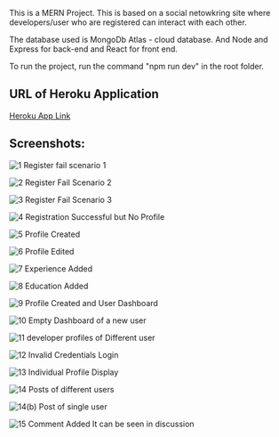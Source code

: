 This is a MERN Project. This is based on a social netowkring site where developers/user who are registered can interact with each other.

The database used is MongoDb Atlas - cloud database. And Node and Express for back-end and React for front end.

To run the project, run the command "npm run dev" in the root folder.

## URL of Heroku Application

[Heroku App Link](https://sheltered-earth-20733.herokuapp.com/)

## Screenshots:

![1 Register fail scenario 1](https://user-images.githubusercontent.com/82152236/124729968-881ca380-df2e-11eb-9d58-fdf139756b6b.png)

![2 Register Fail Scenario 2](https://user-images.githubusercontent.com/82152236/124730105-ac788000-df2e-11eb-8ab2-5456c0f7030a.png)

![3 Register Fail Scenario 3](https://user-images.githubusercontent.com/82152236/124730922-640d9200-df2f-11eb-9b26-fe5bb96e6c2b.png)

![4 Registration Successful but No Profile](https://user-images.githubusercontent.com/82152236/124730956-6c65cd00-df2f-11eb-9056-14984cdff8d8.png)

![5 Profile Created](https://user-images.githubusercontent.com/82152236/124730974-71c31780-df2f-11eb-9a14-db2a036ec40a.png)

![6 Profile Edited](https://user-images.githubusercontent.com/82152236/124731057-82738d80-df2f-11eb-9b2a-3fc5f52f0c92.png)

![7 Experience Added](https://user-images.githubusercontent.com/82152236/124731084-89020500-df2f-11eb-9fe7-472f7c63cb96.png)

![8 Education Added](https://user-images.githubusercontent.com/82152236/124731112-90291300-df2f-11eb-8d38-a5a06814afe6.png)

![9 Profile Created and User Dashboard](https://user-images.githubusercontent.com/82152236/124731130-96b78a80-df2f-11eb-99ea-6d2d5d9d689c.png)

![10 Empty Dashboard of a new user](https://user-images.githubusercontent.com/82152236/124731167-9dde9880-df2f-11eb-82b9-e8a5d2004b27.png)

![11 developer profiles of Different user](https://user-images.githubusercontent.com/82152236/124731207-a636d380-df2f-11eb-9498-ad01e74d6e00.png)

![12 Invalid Credentials Login](https://user-images.githubusercontent.com/82152236/124731233-ab941e00-df2f-11eb-9ef4-4c7b3af7511a.png)

![13 Individual Profile Display](https://user-images.githubusercontent.com/82152236/124731390-ce263700-df2f-11eb-9d25-b90e008bafbb.png)

![14 Posts of different users](https://user-images.githubusercontent.com/82152236/124731420-d67e7200-df2f-11eb-97b6-feaa887a496e.png)

![14(b) Post of single user](https://user-images.githubusercontent.com/82152236/124731444-dd0ce980-df2f-11eb-8f85-47c845555227.png)

![15 Comment Added It can be seen in discussion](https://user-images.githubusercontent.com/82152236/124731473-e302ca80-df2f-11eb-864e-16fb75b5e050.png)
